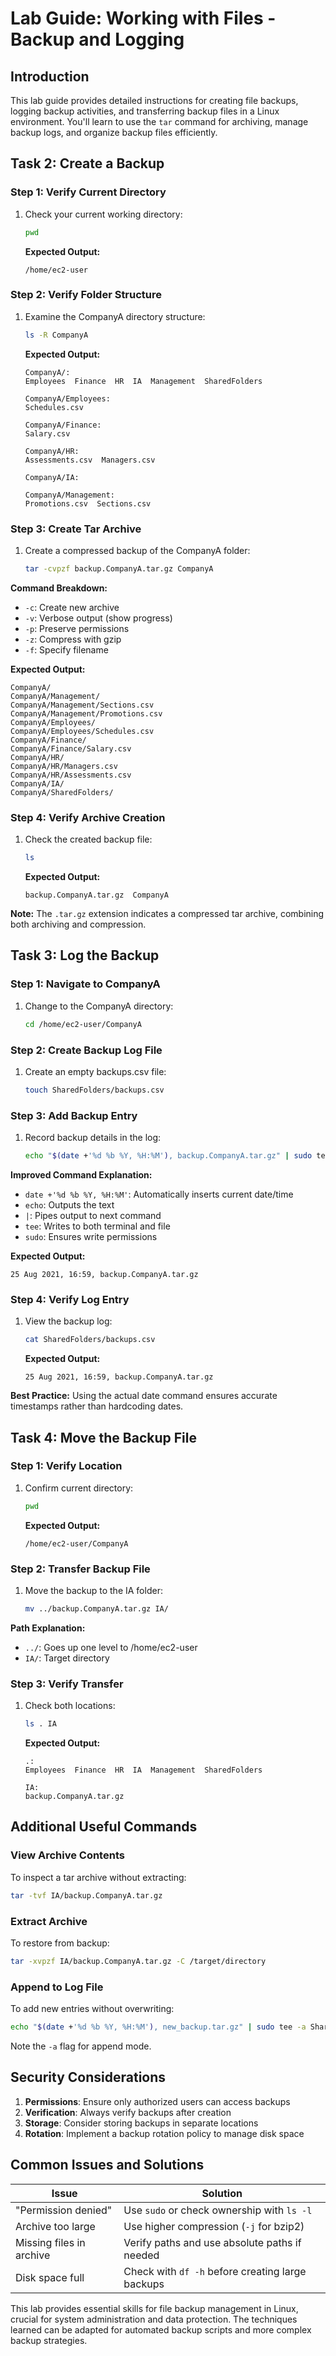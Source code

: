 # Lab Guide: Working with Files - Backup and Logging

## Introduction
This lab guide provides detailed instructions for creating file backups, logging backup activities, and transferring backup files in a Linux environment. You'll learn to use the `tar` command for archiving, manage backup logs, and organize backup files efficiently.

## Task 2: Create a Backup

### Step 1: Verify Current Directory
1. Check your current working directory:
   ```bash
   pwd
   ```
   **Expected Output:**
   ```
   /home/ec2-user
   ```

### Step 2: Verify Folder Structure
1. Examine the CompanyA directory structure:
   ```bash
   ls -R CompanyA
   ```
   **Expected Output:**
   ```
   CompanyA/:
   Employees  Finance  HR  IA  Management  SharedFolders

   CompanyA/Employees:
   Schedules.csv

   CompanyA/Finance:
   Salary.csv

   CompanyA/HR:
   Assessments.csv  Managers.csv

   CompanyA/IA:

   CompanyA/Management:
   Promotions.csv  Sections.csv
   ```

### Step 3: Create Tar Archive
1. Create a compressed backup of the CompanyA folder:
   ```bash
   tar -cvpzf backup.CompanyA.tar.gz CompanyA
   ```

**Command Breakdown:**
- `-c`: Create new archive
- `-v`: Verbose output (show progress)
- `-p`: Preserve permissions
- `-z`: Compress with gzip
- `-f`: Specify filename

**Expected Output:**
```
CompanyA/
CompanyA/Management/
CompanyA/Management/Sections.csv
CompanyA/Management/Promotions.csv
CompanyA/Employees/
CompanyA/Employees/Schedules.csv
CompanyA/Finance/
CompanyA/Finance/Salary.csv
CompanyA/HR/
CompanyA/HR/Managers.csv
CompanyA/HR/Assessments.csv
CompanyA/IA/
CompanyA/SharedFolders/
```

### Step 4: Verify Archive Creation
1. Check the created backup file:
   ```bash
   ls
   ```
   **Expected Output:**
   ```
   backup.CompanyA.tar.gz  CompanyA
   ```

**Note:** The `.tar.gz` extension indicates a compressed tar archive, combining both archiving and compression.

## Task 3: Log the Backup

### Step 1: Navigate to CompanyA
1. Change to the CompanyA directory:
   ```bash
   cd /home/ec2-user/CompanyA
   ```

### Step 2: Create Backup Log File
1. Create an empty backups.csv file:
   ```bash
   touch SharedFolders/backups.csv
   ```

### Step 3: Add Backup Entry
1. Record backup details in the log:
   ```bash
   echo "$(date +'%d %b %Y, %H:%M'), backup.CompanyA.tar.gz" | sudo tee SharedFolders/backups.csv
   ```

**Improved Command Explanation:**
- `date +'%d %b %Y, %H:%M'`: Automatically inserts current date/time
- `echo`: Outputs the text
- `|`: Pipes output to next command
- `tee`: Writes to both terminal and file
- `sudo`: Ensures write permissions

**Expected Output:**
```
25 Aug 2021, 16:59, backup.CompanyA.tar.gz
```

### Step 4: Verify Log Entry
1. View the backup log:
   ```bash
   cat SharedFolders/backups.csv
   ```
   **Expected Output:**
   ```
   25 Aug 2021, 16:59, backup.CompanyA.tar.gz
   ```

**Best Practice:** Using the actual date command ensures accurate timestamps rather than hardcoding dates.

## Task 4: Move the Backup File

### Step 1: Verify Location
1. Confirm current directory:
   ```bash
   pwd
   ```
   **Expected Output:**
   ```
   /home/ec2-user/CompanyA
   ```

### Step 2: Transfer Backup File
1. Move the backup to the IA folder:
   ```bash
   mv ../backup.CompanyA.tar.gz IA/
   ```

**Path Explanation:**
- `../`: Goes up one level to /home/ec2-user
- `IA/`: Target directory

### Step 3: Verify Transfer
1. Check both locations:
   ```bash
   ls . IA
   ```
   **Expected Output:**
   ```
   .:
   Employees  Finance  HR  IA  Management  SharedFolders

   IA:
   backup.CompanyA.tar.gz
   ```

## Additional Useful Commands

### View Archive Contents
To inspect a tar archive without extracting:
```bash
tar -tvf IA/backup.CompanyA.tar.gz
```

### Extract Archive
To restore from backup:
```bash
tar -xvpzf IA/backup.CompanyA.tar.gz -C /target/directory
```

### Append to Log File
To add new entries without overwriting:
```bash
echo "$(date +'%d %b %Y, %H:%M'), new_backup.tar.gz" | sudo tee -a SharedFolders/backups.csv
```
Note the `-a` flag for append mode.

## Security Considerations

1. **Permissions**: Ensure only authorized users can access backups
2. **Verification**: Always verify backups after creation
3. **Storage**: Consider storing backups in separate locations
4. **Rotation**: Implement a backup rotation policy to manage disk space

## Common Issues and Solutions

| Issue | Solution |
|-------|----------|
| "Permission denied" | Use `sudo` or check ownership with `ls -l` |
| Archive too large | Use higher compression (`-j` for bzip2) |
| Missing files in archive | Verify paths and use absolute paths if needed |
| Disk space full | Check with `df -h` before creating large backups |

This lab provides essential skills for file backup management in Linux, crucial for system administration and data protection. The techniques learned can be adapted for automated backup scripts and more complex backup strategies.